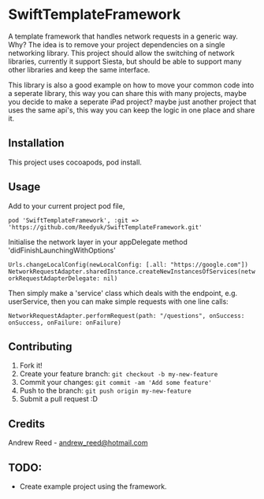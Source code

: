 # SwiftTemplateFramework

A template framework that handles network requests in a generic way. Why? The idea is to remove your project dependencies on a single networking library. This project should allow the switching of network libraries, currently it support Siesta, but should be able to support many other libraries and keep the same interface.

This library is also a good example on how to move your common code into a seperate library, this way you can share this with many projects, maybe you decide to make a seperate iPad project? maybe just another project that uses the same api's, this way you can keep the logic in one place and share it.

## Installation

This project uses cocoapods, pod install.

## Usage

Add to your current project pod file, 

`pod 'SwiftTemplateFramework', :git => 'https://github.com/Reedyuk/SwiftTemplateFramework.git'`

Initialise the network layer in your appDelegate method 'didFinishLaunchingWithOptions'

`Urls.changeLocalConfig(newLocalConfig: [.all: "https://google.com"])
NetworkRequestAdapter.sharedInstance.createNewInstancesOfServices(networkRequestAdapterDelegate: nil)`

Then simply make a 'service' class which deals with the endpoint, e.g. userService, then you can make simple requests with one line calls:

`NetworkRequestAdapter.performRequest(path: "/questions", onSuccess: onSuccess, onFailure: onFailure)`

## Contributing

1. Fork it!
2. Create your feature branch: `git checkout -b my-new-feature`
3. Commit your changes: `git commit -am 'Add some feature'`
4. Push to the branch: `git push origin my-new-feature`
5. Submit a pull request :D

## Credits

Andrew Reed - andrew_reed@hotmail.com

## TODO:

- Create example project using the framework.
